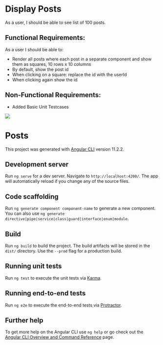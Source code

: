# Display Posts

As a user, I should be able to see list of 100 posts.

## Functional Requirements:

As a user I should be able to:

- Render all posts where each post in a separate component and show them as squares, 10 rows x 10 columns
- By default, show the post id
- When clicking on a square: replace the id with the userId
- When clicking again show the id

## Non-Functional Requirements:

- Added Basic Unit Testcases

<img src="../src/assets/Screenshot.png">

# Posts

This project was generated with [Angular CLI](https://github.com/angular/angular-cli) version 11.2.2.

## Development server

Run `ng serve` for a dev server. Navigate to `http://localhost:4200/`. The app will automatically reload if you change any of the source files.

## Code scaffolding

Run `ng generate component component-name` to generate a new component. You can also use `ng generate directive|pipe|service|class|guard|interface|enum|module`.

## Build

Run `ng build` to build the project. The build artifacts will be stored in the `dist/` directory. Use the `--prod` flag for a production build.

## Running unit tests

Run `ng test` to execute the unit tests via [Karma](https://karma-runner.github.io).

## Running end-to-end tests

Run `ng e2e` to execute the end-to-end tests via [Protractor](http://www.protractortest.org/).

## Further help

To get more help on the Angular CLI use `ng help` or go check out the [Angular CLI Overview and Command Reference](https://angular.io/cli) page.
